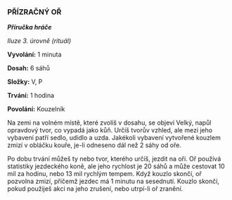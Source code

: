 ### PŘÍZRAČNÝ OŘ

***Příručka hráče***

*Iluze 3. úrovně (rituál)*

**Vyvolání:** 1 minuta

**Dosah:** 6 sáhů

**Složky:** V, P

**Trvání:** 1 hodina

**Povolání:** Kouzelník

Na zemi na volném místě, které zvolíš v dosahu, se objeví Velký, napůl opravdový tvor, co vypadá jako kůň. Určíš tvorův vzhled, ale mezi jeho vybavení patří sedlo, udidlo a uzda. Jakékoli vybavení vytvořené kouzlem zmizí v obláčku kouře, je-li odneseno dál než 2 sáhy od oře. 

Po dobu trvání můžeš ty nebo tvor, kterého určíš, jezdit na oři. Oř používá statistiky jezdeckého koně, ale jeho rychlost je 20 sáhů a může cestovat 10 mil za hodinu, nebo 13 mil rychlým tempem. Když kouzlo skončí, oř pozvolna zmizí, přičemž jezdec má 1 minutu na sesednutí. Kouzlo skončí, pokud použiješ akci na jeho zrušení, nebo utrpí-li oř zranění.
